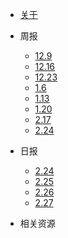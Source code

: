 * [关于](./README.md)

* 周报

  * [12.9](./docs/week/1209.md)
  * [12.16](./docs/week/1216.md)
  * [12.23](./docs/week/1223.md)
  * [1.6](./docs/week/0106.md)
  * [1.13](./docs/week/0113.md)
  * [1.20](./docs/week/0120.md)
  * [2.17](./docs/week/0217.md)
  * [2.24](./docs/week/0224.md)

* 日报

  * [2.24](./docs/day/0224.md)
  * [2.25](./docs/day/0225.md)
  * [2.26](./docs/day/0226.md)
  * [2.27](./docs/day/0227.md)

* 相关资源